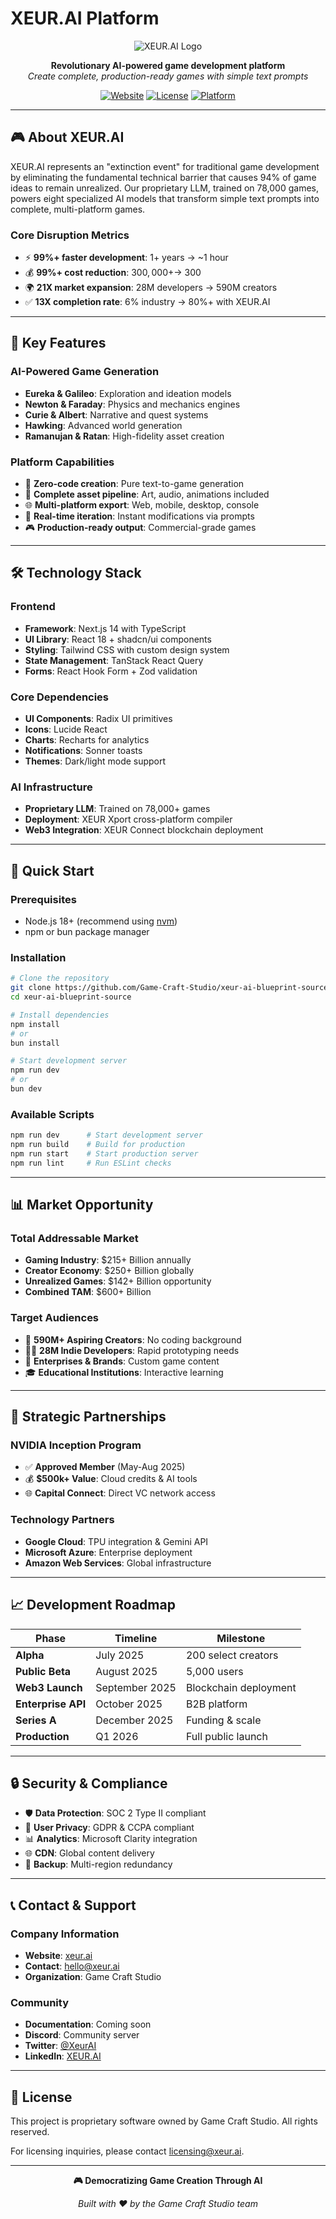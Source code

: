 # XEUR.AI Platform

<div align="center">

![XEUR.AI Logo](https://xeur.ai/logo.png)

**Revolutionary AI-powered game development platform**  
*Create complete, production-ready games with simple text prompts*

[![Website](https://img.shields.io/badge/Website-xeur.ai-blue)](https://xeur.ai)
[![License](https://img.shields.io/badge/License-Proprietary-red)](LICENSE)
[![Platform](https://img.shields.io/badge/Platform-Web%20%7C%20Mobile%20%7C%20Desktop-green)](https://xeur.ai)

</div>

---

## 🎮 **About XEUR.AI**

XEUR.AI represents an "extinction event" for traditional game development by eliminating the fundamental technical barrier that causes 94% of game ideas to remain unrealized. Our proprietary LLM, trained on 78,000 games, powers eight specialized AI models that transform simple text prompts into complete, multi-platform games.

### **Core Disruption Metrics**
- ⚡ **99%+ faster development**: 1+ years → ~1 hour
- 💰 **99%+ cost reduction**: $300,000+ → ~$300  
- 🌍 **21X market expansion**: 28M developers → 590M creators
- ✅ **13X completion rate**: 6% industry → 80%+ with XEUR.AI

---

## 🚀 **Key Features**

### **AI-Powered Game Generation**
- **Eureka & Galileo**: Exploration and ideation models
- **Newton & Faraday**: Physics and mechanics engines  
- **Curie & Albert**: Narrative and quest systems
- **Hawking**: Advanced world generation
- **Ramanujan & Ratan**: High-fidelity asset creation

### **Platform Capabilities**
- 🎯 **Zero-code creation**: Pure text-to-game generation
- 🎨 **Complete asset pipeline**: Art, audio, animations included
- 🌐 **Multi-platform export**: Web, mobile, desktop, console
- 🔄 **Real-time iteration**: Instant modifications via prompts
- 🎮 **Production-ready output**: Commercial-grade games

---

## 🛠️ **Technology Stack**

### **Frontend**
- **Framework**: Next.js 14 with TypeScript
- **UI Library**: React 18 + shadcn/ui components
- **Styling**: Tailwind CSS with custom design system
- **State Management**: TanStack React Query
- **Forms**: React Hook Form + Zod validation

### **Core Dependencies**
- **UI Components**: Radix UI primitives
- **Icons**: Lucide React
- **Charts**: Recharts for analytics
- **Notifications**: Sonner toasts
- **Themes**: Dark/light mode support

### **AI Infrastructure** 
- **Proprietary LLM**: Trained on 78,000+ games
- **Deployment**: XEUR Xport cross-platform compiler
- **Web3 Integration**: XEUR Connect blockchain deployment

---

## 🏁 **Quick Start**

### **Prerequisites**
- Node.js 18+ (recommend using [nvm](https://github.com/nvm-sh/nvm))
- npm or bun package manager

### **Installation**

```bash
# Clone the repository
git clone https://github.com/Game-Craft-Studio/xeur-ai-blueprint-source.git
cd xeur-ai-blueprint-source

# Install dependencies
npm install
# or
bun install

# Start development server
npm run dev
# or  
bun dev
```

### **Available Scripts**

```bash
npm run dev      # Start development server
npm run build    # Build for production
npm run start    # Start production server
npm run lint     # Run ESLint checks
```

---

## 📊 **Market Opportunity**

### **Total Addressable Market**
- **Gaming Industry**: $215+ Billion annually
- **Creator Economy**: $250+ Billion globally  
- **Unrealized Games**: $142+ Billion opportunity
- **Combined TAM**: $600+ Billion

### **Target Audiences**
- 🎯 **590M+ Aspiring Creators**: No coding background
- 👨‍💻 **28M Indie Developers**: Rapid prototyping needs
- 🏢 **Enterprises & Brands**: Custom game content
- 🎓 **Educational Institutions**: Interactive learning

---

## 🤝 **Strategic Partnerships**

### **NVIDIA Inception Program**
- ✅ **Approved Member** (May-Aug 2025)
- 💰 **$500k+ Value**: Cloud credits & AI tools
- 🌐 **Capital Connect**: Direct VC network access

### **Technology Partners**
- **Google Cloud**: TPU integration & Gemini API
- **Microsoft Azure**: Enterprise deployment
- **Amazon Web Services**: Global infrastructure

---

## 📈 **Development Roadmap**

| Phase | Timeline | Milestone |
|-------|----------|-----------|
| **Alpha** | July 2025 | 200 select creators |
| **Public Beta** | August 2025 | 5,000 users |
| **Web3 Launch** | September 2025 | Blockchain deployment |
| **Enterprise API** | October 2025 | B2B platform |
| **Series A** | December 2025 | Funding & scale |
| **Production** | Q1 2026 | Full public launch |

---

## 🔒 **Security & Compliance**

- 🛡️ **Data Protection**: SOC 2 Type II compliant
- 🔐 **User Privacy**: GDPR & CCPA compliant
- 📊 **Analytics**: Microsoft Clarity integration
- 🌐 **CDN**: Global content delivery
- 🔄 **Backup**: Multi-region redundancy

---

## 📞 **Contact & Support**

### **Company Information**
- **Website**: [xeur.ai](https://xeur.ai)
- **Contact**: [hello@xeur.ai](mailto:hello@xeur.ai)
- **Organization**: Game Craft Studio

### **Community**
- **Documentation**: Coming soon
- **Discord**: Community server
- **Twitter**: [@XeurAI](https://twitter.com/XeurAI)
- **LinkedIn**: [XEUR.AI](https://linkedin.com/company/xeur-ai)

---

## 📄 **License**

This project is proprietary software owned by Game Craft Studio. All rights reserved.

For licensing inquiries, please contact [licensing@xeur.ai](mailto:licensing@xeur.ai).

---

<div align="center">

**🎮 Democratizing Game Creation Through AI**

*Built with ❤️ by the Game Craft Studio team*

</div>
